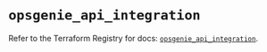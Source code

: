 # `opsgenie_api_integration`

Refer to the Terraform Registry for docs: [`opsgenie_api_integration`](https://registry.terraform.io/providers/opsgenie/opsgenie/0.6.37/docs/resources/api_integration).
